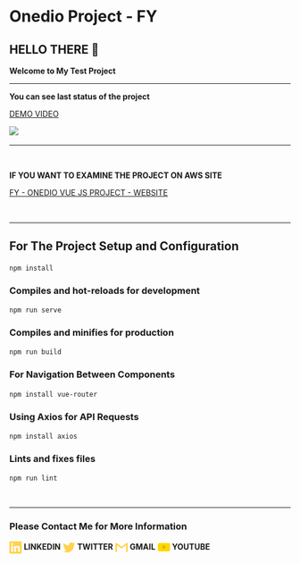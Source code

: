 # Onedio Project - FY

<h2>HELLO THERE 👋</h2> 

<b>Welcome to My Test Project</b>

<hr>

<b>You can see last status of the project</b>

<a href="https://www.loom.com/share/bb4b473102e040bfb4bcc57cfcad3524"> <p>DEMO VIDEO</p> <img style="max-width:300px;" src="https://cdn.loom.com/sessions/thumbnails/bb4b473102e040bfb4bcc57cfcad3524-with-play.gif"> </a>

<hr>
<br>

<b>IF YOU WANT TO EXAMINE THE PROJECT ON AWS SITE</b>

[FY - ONEDIO VUE JS PROJECT - WEBSITE](http://onedio-test.s3-website.us-east-2.amazonaws.com/)

<br>
<hr>


## For The Project Setup and Configuration
```
npm install
```

### Compiles and hot-reloads for development
```
npm run serve
```

### Compiles and minifies for production
```
npm run build
```

### For Navigation Between Components
```
npm install vue-router
```


### Using Axios for API Requests
```
npm install axios
```


### Lints and fixes files
```
npm run lint
```

<br>
<hr>

<h3> Please Contact Me for More Information </h3>

[<img align="center" alt="tassiaaccioly | LinkedIn" width="22px" src="./src/readmeImages/linkedin.svg" />][linkedin] <b>LINKEDIN</b>
[<img align="center" alt="itsmetherogue | Twitter" width="22px" src="./src/readmeImages/twitter.svg" />][twitter] <b>TWITTER</b>
[<img align="center" alt="tassia.accioly | Gmail" width="22px" src="./src/readmeImages/gmail.svg" />][gmail] <b>GMAIL</b>
[<img align="center" alt="tassiaaccioly | Medium" width="22px" src="./src/readmeImages/youtube.png" />][youtube] <b>YOUTUBE</b>

[linkedin]: https://www.linkedin.com/in/furkan-y%C4%B1ld%C4%B1z-90342a138/
[twitter]: https://www.twitter.com/frkann17/
[gmail]: mailto:frknyldz8489@gmail.com
[youtube]: https://www.youtube.com/channel/UCPJJbWeR2r1Rs_FWQhsPaFw